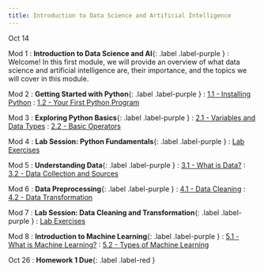 ```yaml
---
title: Introduction to Data Science and Artificial Intelligence
---
```


Oct 14

Mod 1
: **Introduction to Data Science and AI**{: .label .label-purple }
  : Welcome! In this first module, we will provide an overview of what data science and artificial intelligence are, their importance, and the topics we will cover in this module.

Mod 2
: **Getting Started with Python**{: .label .label-purple }
  : [1.1 - Installing Python](#)
  : [1.2 - Your First Python Program](#)

Mod 3
: **Exploring Python Basics**{: .label .label-purple }
  : [2.1 - Variables and Data Types](#)
  : [2.2 - Basic Operators](#)

Mod 4
: **Lab Session: Python Fundamentals**{: .label .label-purple }
  : [Lab Exercises](#)

Mod 5
: **Understanding Data**{: .label .label-purple }
  : [3.1 - What is Data?](#)
  : [3.2 - Data Collection and Sources](#)

Mod 6
: **Data Preprocessing**{: .label .label-purple }
  : [4.1 - Data Cleaning](#)
  : [4.2 - Data Transformation](#)

Mod 7
: **Lab Session: Data Cleaning and Transformation**{: .label .label-purple }
  : [Lab Exercises](#)

Mod 8
: **Introduction to Machine Learning**{: .label .label-purple }
  : [5.1 - What is Machine Learning?](#)
  : [5.2 - Types of Machine Learning](#)

Oct 26
: **Homework 1 Due**{: .label .label-red }
